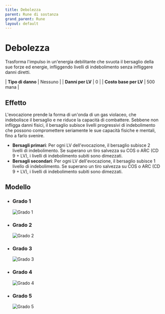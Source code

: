 ```yaml
---
title: Debolezza
parent: Rune di sostanza
grand_parent: Rune
layout: default
---
```


# **Debolezza**

Trasforma l'impulso in un'energia debilitante che svuota il bersaglio della sue forze ed energie, infliggendo livelli di indebolimento senza infliggere danni diretti.

| **Tipo di danno**      | Nessuno                                   |
| **Danni per LV**       | 0                                         |
| **Costo base per LV**  | 500 mana                                  |

## Effetto
L'evocazione prende la forma di un'onda di un gas violaceo, che indebolisce il bersaglio e ne riduce la capacità di combattere. Sebbene non infligga danni fisici, il bersaglio subisce livelli progressivi di indebolimento che possono compromettere seriamente le sue capacità fisiche e mentali, fino a farlo svenire.
- **Bersagli primari**: Per ogni LV dell'evocazione, il bersaglio subisce 2 livelli di indebolimento. Se superano un tiro salvezza su COS o ARC (CD 9 + LV), i livelli di indebolimento subiti sono dimezzati.
- **Bersagli secondari**: Per ogni LV dell'evocazione, il bersaglio subisce 1 livello di indebolimento. Se superano un tiro salvezza su COS o ARC (CD 9 + LV), i livelli di indebolimento subiti sono dimezzati.

## Modello
- ### Grado 1<br>
  ![Grado 1](1.png "Grado 1")
- ### Grado 2<br>
  ![Grado 2](2.png "Grado 2")
- ### Grado 3<br>
  ![Grado 3](3.png "Grado 3")
- ### Grado 4<br>
  ![Grado 4](4.png "Grado 4")
- ### Grado 5<br>
  ![Grado 5](5.png "Grado 5")
